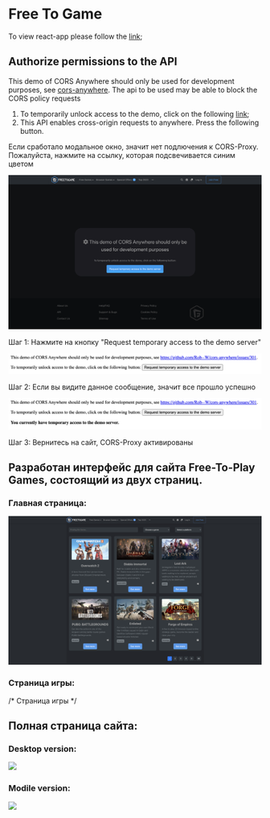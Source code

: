 # Free To Game

<p>To view react-app please follow the <a href="https://eugenepokalyuk.github.io/react-freetogame/">link</a>;</p>

## Authorize permissions to the API
<p>This demo of CORS Anywhere should only be used for development purposes, see <a href="https://github.com/Rob--W/cors-anywhere/issues/301">cors-anywhere</a>. The api to be used may be able to block the CORS policy requests</p>
<ol>
  <li>To temporarily unlock access to the demo, click on the following <a href="https://cors-anywhere.herokuapp.com/https://www.freetogame.com/api/games">link</a>;</li>
  <li>This API enables cross-origin requests to anywhere. Press the following button.</li>
</ol>

<p>Если сработало модальное окно, значит нет подлючения к CORS-Proxy. Пожалуйста, нажмите на ссылку, которая подсвечивается синим цветом</p>
<img src="https://github.com/eugenepokalyuk/react-freetogame/blob/main/src/images/screenshots/corsError.png?raw=true" />

<div>
  <p>Шаг 1: Нажмите на кнопку "Request temporary access to the demo server"</p>
  <img src="https://github.com/eugenepokalyuk/react-freetogame/blob/main/src/images/screenshots/Screenshot%202023-08-28%20at%2001.01.32.png?raw=true" />
</div>

<div>
  <p>Шаг 2: Если вы видите данное сообщение, значит все прошло успешно</p>
  <img src="https://github.com/eugenepokalyuk/react-freetogame/blob/main/src/images/screenshots/Screenshot%202023-08-28%20at%2001.01.38.png?raw=true" />
</div>

<div>
  <p>Шаг 3: Вернитесь на сайт, CORS-Proxy активированы</p>
</div>

## Разработан интерфейс для сайта Free-To-Play Games, состоящий из двух страниц.
### Главная страница: 
<div>
  <img src="https://github.com/eugenepokalyuk/react-freetogame/blob/main/src/images/screenshots/2023-08-28_10-49-11.png?raw=true" />
</div>

### Страница игры:
<div>
  /* Страница игры */
</div>

## Полная страница сайта:
### Desktop version:
<div>
  <img src="https://github.com/eugenepokalyuk/react-freetogame/blob/main/src/images/screenshots/desktopView.png?raw=true" />
</div>

### Modile version:
<div>
  <img src="https://github.com/eugenepokalyuk/react-freetogame/blob/main/src/images/screenshots/mobileView.png?raw=true" />
</div>
